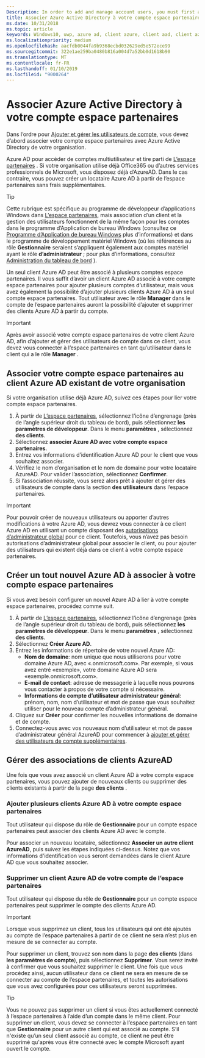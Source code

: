 ```yaml
---
Description: In order to add and manage account users, you must first associate your Partner Center account with your organization's Azure Active Directory.
title: Associer Azure Active Directory à votre compte espace partenaires
ms.date: 10/31/2018
ms.topic: article
keywords: Windows10, uwp, azure ad, client azure, client aad, client azure ad, gestion des clients, clients
ms.localizationpriority: medium
ms.openlocfilehash: aacfdb0044fa9b9368ecbd032629ed5e572ece99
ms.sourcegitcommit: 322e1ae259ba0480b816a004d7a52bb0d1618b90
ms.translationtype: MT
ms.contentlocale: fr-FR
ms.lasthandoff: 01/10/2019
ms.locfileid: "9000264"
---
```

# <a name="associate-azure-active-directory-with-your-partner-center-account"></a>Associer Azure Active Directory à votre compte espace partenaires

Dans l’ordre pour [Ajouter et gérer les utilisateurs de compte](add-users-groups-and-azure-ad-applications.md), vous devez d’abord associer votre compte espace partenaires avec Azure Active Directory de votre organisation. 

Azure AD pour accéder de comptes multiutilisateur et tire parti de [L’espace partenaires](https://partner.microsoft.com/dashboard) . Si votre organisation utilise déjà Office365 ou d’autres services professionnels de Microsoft, vous disposez déjà d’AzureAD. Dans le cas contraire, vous pouvez créer un locataire Azure AD à partir de l’espace partenaires sans frais supplémentaires.

> [!TIP]
> Cette rubrique est spécifique au programme de développeur d’applications Windows dans [L’espace partenaires](https://partner.microsoft.com/dashboard), mais association d’un client et la gestion des utilisateurs fonctionnent de la même façon pour les comptes dans le programme d’Application de bureau Windows (consultez ce [Programme d’Application de bureau Windows](https://docs.microsoft.com/windows/desktop/appxpkg/windows-desktop-application-program#add-and-manage-account-users) plus d’informations) et dans le programme de développement matériel Windows (où les références au rôle **Gestionnaire** seraient s’appliquent également aux comptes matériel ayant le rôle **d’administrateur** ; pour plus d’informations, consultez [Administration du tableau de bord](https://docs.microsoft.com/windows-hardware/drivers/dashboard/dashboard-administration) ).

Un seul client Azure AD peut être associé à plusieurs comptes espace partenaires. Il vous suffit d’avoir un client Azure AD associé à votre compte espace partenaires pour ajouter plusieurs comptes d’utilisateur, mais vous avez également la possibilité d’ajouter plusieurs clients Azure AD à un seul compte espace partenaires. Tout utilisateur avec le rôle **Manager** dans le compte de l’espace partenaires auront la possibilité d’ajouter et supprimer des clients Azure AD à partir du compte.

> [!IMPORTANT]
> Après avoir associé votre compte espace partenaires de votre client Azure AD, afin d’ajouter et gérer des utilisateurs de compte dans ce client, vous devez vous connecter à l’espace partenaires en tant qu’utilisateur dans le client qui a le rôle **Manager** .


## <a name="associate-your-partner-center-account-with-your-organizations-existing-azure-ad-tenant"></a>Associer votre compte espace partenaires au client Azure AD existant de votre organisation

Si votre organisation utilise déjà Azure AD, suivez ces étapes pour lier votre compte espace partenaires.

1.  À partir de [L’espace partenaires](https://partner.microsoft.com/dashboard), sélectionnez l’icône d’engrenage (près de l’angle supérieur droit du tableau de bord), puis sélectionnez **les paramètres de développeur**. Dans le menu **paramètres** , sélectionnez **des clients**.
2.  Sélectionnez **associer Azure AD avec votre compte espace partenaires**.
3.  Entrez vos informations d’identification Azure AD pour le client que vous souhaitez associer.
4.  Vérifiez le nom d’organisation et le nom de domaine pour votre locataire AzureAD. Pour valider l’association, sélectionnez **Confirmer**.
5.  Si l’association réussite, vous serez alors prêt à ajouter et gérer des utilisateurs de compte dans la section **des utilisateurs** dans l’espace partenaires.

> [!IMPORTANT]
> Pour pouvoir créer de nouveaux utilisateurs ou apporter d’autres modifications à votre Azure AD, vous devrez vous connecter à ce client Azure AD en utilisant un compte disposant des [autorisations d’administrateur global](https://docs.microsoft.com/azure/active-directory/users-groups-roles/directory-assign-admin-roles) pour ce client. Toutefois, vous n’avez pas besoin autorisations d’administrateur global pour associer le client, ou pour ajouter des utilisateurs qui existent déjà dans ce client à votre compte espace partenaires.


## <a name="create-a-brand-new-azure-ad-to-associate-with-your-partner-center-account"></a>Créer un tout nouvel Azure AD à associer à votre compte espace partenaires

Si vous avez besoin configurer un nouvel Azure AD à lier à votre compte espace partenaires, procédez comme suit.

1.  À partir de [L’espace partenaires](https://partner.microsoft.com/dashboard), sélectionnez l’icône d’engrenage (près de l’angle supérieur droit du tableau de bord), puis sélectionnez **les paramètres de développeur**. Dans le menu **paramètres** , sélectionnez **des clients**.
2.  Sélectionnez **Créer Azure AD**.
3.  Entrez les informations de répertoire de votre nouvel Azure AD:
    - **Nom de domaine**: nom unique que nous utiliserons pour votre domaine Azure AD, avec «.onmicrosoft.com». Par exemple, si vous avez entré «exemple», votre domaine Azure AD sera «exemple.onmicrosoft.com».
    - **E-mail de contact**: adresse de messagerie à laquelle nous pouvons vous contacter à propos de votre compte si nécessaire.
    - **Informations de compte d’utilisateur administrateur général**: prénom, nom, nom d’utilisateur et mot de passe que vous souhaitez utiliser pour le nouveau compte d’administrateur général.
4.  Cliquez sur **Créer** pour confirmer les nouvelles informations de domaine et de compte.
5.  Connectez-vous avec vos nouveaux nom d’utilisateur et mot de passe d’administrateur général AzureAD pour commencer à [ajouter et gérer des utilisateurs de compte supplémentaires](add-users-groups-and-azure-ad-applications.md).


## <a name="manage-azure-ad-tenant-associations"></a>Gérer des associations de clients AzureAD

Une fois que vous avez associé un client Azure AD à votre compte espace partenaires, vous pouvez ajouter de nouveaux clients ou supprimer des clients existants à partir de la page **des clients** .


### <a name="add-multiple-azure-ad-tenants-to-your-partner-center-account"></a>Ajouter plusieurs clients Azure AD à votre compte espace partenaires

Tout utilisateur qui dispose du rôle de **Gestionnaire** pour un compte espace partenaires peut associer des clients Azure AD avec le compte.

Pour associer un nouveau locataire, sélectionnez **Associer un autre client AzureAD**, puis suivez les étapes indiquées ci-dessus. Notez que vos informations d'identification vous seront demandées dans le client Azure AD que vous souhaitez associer.


### <a name="remove-an-azure-ad-tenant-from-your-partner-center-account"></a>Supprimer un client Azure AD de votre compte de l’espace partenaires

Tout utilisateur qui dispose du rôle de **Gestionnaire** pour un compte espace partenaires peut supprimer le compte des clients Azure AD.

> [!IMPORTANT]
> Lorsque vous supprimez un client, tous les utilisateurs qui ont été ajoutés au compte de l’espace partenaires à partir de ce client ne sera n’est plus en mesure de se connecter au compte. 

Pour supprimer un client, trouvez son nom dans la page **des clients** (dans **les paramètres de compte**), puis sélectionnez **Supprimer**. Vous serez invité à confirmer que vous souhaitez supprimer le client. Une fois que vous procédez ainsi, aucun utilisateur dans ce client ne sera en mesure de se connecter au compte de l’espace partenaires, et toutes les autorisations que vous avez configurées pour ces utilisateurs seront supprimées.

> [!TIP]
> Vous ne pouvez pas supprimer un client si vous êtes actuellement connecté à l’espace partenaires à l’aide d’un compte dans le même client. Pour supprimer un client, vous devez se connecter à l’espace partenaires en tant que **Gestionnaire** pour un autre client qui est associé au compte. S’il n'existe qu’un seul client associé au compte, ce client ne peut être supprimé qu'après vous être connecté avec le compte Microsoft ayant ouvert le compte.



